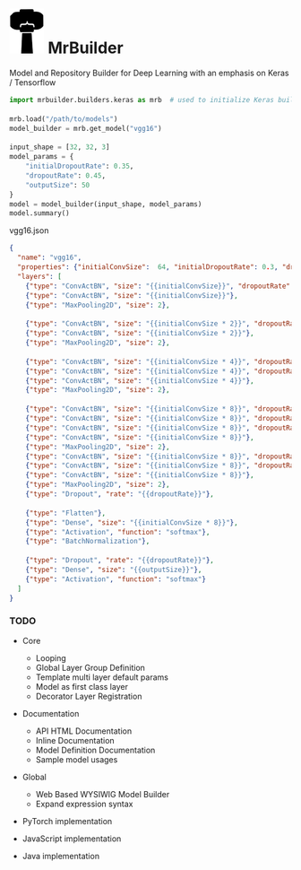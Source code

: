 # ![logo](./docs/images/logo.png) MrBuilder
Model and Repository Builder for Deep Learning with an emphasis on Keras / Tensorflow

```python
import mrbuilder.builders.keras as mrb  # used to initialize Keras builder

mrb.load("/path/to/models")
model_builder = mrb.get_model("vgg16")

input_shape = [32, 32, 3]
model_params = {
    "initialDropoutRate": 0.35,
    "dropoutRate": 0.45,
    "outputSize": 50
}
model = model_builder(input_shape, model_params)
model.summary()
```

vgg16.json
```json
{
  "name": "vgg16",
  "properties": {"initialConvSize":  64, "initialDropoutRate": 0.3, "dropoutRate": 0.4},
  "layers": [
    {"type": "ConvActBN", "size": "{{initialConvSize}}", "dropoutRate": "{{initialDropoutRate}}"},
    {"type": "ConvActBN", "size": "{{initialConvSize}}"},
    {"type": "MaxPooling2D", "size": 2},

    {"type": "ConvActBN", "size": "{{initialConvSize * 2}}", "dropoutRate": "{{dropoutRate}}"},
    {"type": "ConvActBN", "size": "{{initialConvSize * 2}}"},
    {"type": "MaxPooling2D", "size": 2},

    {"type": "ConvActBN", "size": "{{initialConvSize * 4}}", "dropoutRate": "{{dropoutRate}}"},
    {"type": "ConvActBN", "size": "{{initialConvSize * 4}}", "dropoutRate": "{{dropoutRate}}"},
    {"type": "ConvActBN", "size": "{{initialConvSize * 4}}"},
    {"type": "MaxPooling2D", "size": 2},

    {"type": "ConvActBN", "size": "{{initialConvSize * 8}}", "dropoutRate": "{{dropoutRate}}"},
    {"type": "ConvActBN", "size": "{{initialConvSize * 8}}", "dropoutRate": "{{dropoutRate}}"},
    {"type": "ConvActBN", "size": "{{initialConvSize * 8}}", "dropoutRate": "{{dropoutRate}}"},
    {"type": "ConvActBN", "size": "{{initialConvSize * 8}}"},
    {"type": "MaxPooling2D", "size": 2},
    {"type": "ConvActBN", "size": "{{initialConvSize * 8}}", "dropoutRate": "{{dropoutRate}}"},
    {"type": "ConvActBN", "size": "{{initialConvSize * 8}}", "dropoutRate": "{{dropoutRate}}"},
    {"type": "ConvActBN", "size": "{{initialConvSize * 8}}"},
    {"type": "MaxPooling2D", "size": 2},
    {"type": "Dropout", "rate": "{{dropoutRate}}"},

    {"type": "Flatten"},
    {"type": "Dense", "size": "{{initialConvSize * 8}}"},
    {"type": "Activation", "function": "softmax"},
    {"type": "BatchNormalization"},

    {"type": "Dropout", "rate": "{{dropoutRate}}"},
    {"type": "Dense", "size": "{{outputSize}}"},
    {"type": "Activation", "function": "softmax"}
  ]
}
```

### TODO
* Core
  * Looping
  * Global Layer Group Definition
  * Template multi layer default params  
  * Model as first class layer
  * Decorator Layer Registration
* Documentation
  * API HTML Documentation
  * Inline Documentation
  * Model Definition Documentation
  * Sample model usages
* Global
  * Web Based WYSIWIG Model Builder
  * Expand expression syntax

* PyTorch implementation
* JavaScript implementation
* Java implementation

